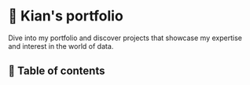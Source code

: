# 📂 Kian's portfolio

Dive into my portfolio and discover projects that showcase my expertise and interest in the world of data.

## 📄 Table of contents
